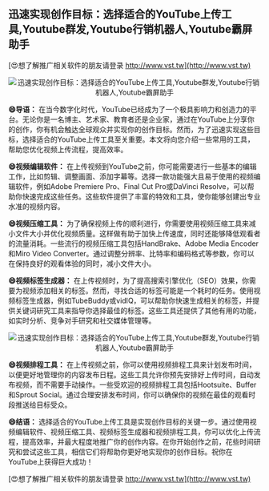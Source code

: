 ## **迅速实现创作目标：选择适合的YouTube上传工具,Youtube群发,Youtube行销机器人,Youtube霸屏助手**

[😍想了解推广相关软件的朋友请登录 http://www.vst.tw](http://www.vst.tw)

 <center><img src="https://vst.tw/MP4/tuiguang/png/5.png" alt="迅速实现创作目标：选择适合的YouTube上传工具,Youtube群发,Youtube行销机器人,Youtube霸屏助手"></center>

**😄导语：**
在当今数字化时代，YouTube已经成为了一个极具影响力和创造力的平台。无论你是一名博主、艺术家、教育者还是企业家，通过在YouTube上分享你的创作，你有机会触达全球观众并实现你的创作目标。然而，为了迅速实现这些目标，选择适合的YouTube上传工具至关重要。本文将向您介绍一些常用的工具，帮助您优化视频上传流程，提高效率。

**😄视频编辑软件：**
在上传视频到YouTube之前，你可能需要进行一些基本的编辑工作，比如剪辑、调整画面、添加字幕等。选择一款功能强大且易于使用的视频编辑软件，例如Adobe Premiere Pro、Final Cut Pro或DaVinci Resolve，可以帮助你快速完成这些任务。这些软件提供了丰富的特效和工具，使你能够创建出专业水准的视频内容。

**😄视频压缩工具：**
为了确保视频上传的顺利进行，你需要使用视频压缩工具来减小文件大小并优化视频质量。这样做有助于加快上传速度，同时还能够降低观看者的流量消耗。一些流行的视频压缩工具包括HandBrake、Adobe Media Encoder和Miro Video Converter。通过调整分辨率、比特率和编码格式等参数，你可以在保持良好的观看体验的同时，减小文件大小。

**😄视频标签生成器：**
在上传视频时，为了提高搜索引擎优化（SEO）效果，你需要为视频添加相关的标签。然而，寻找合适的标签可能是一个耗时的任务。使用视频标签生成器，例如TubeBuddy或vidIQ，可以帮助你快速生成相关的标签，并提供关键词研究工具来指导你选择最佳的标签。这些工具还提供了其他有用的功能，如实时分析、竞争对手研究和社交媒体管理等。

 <center><img src="https://vst.tw/MP4/tuiguang/png/3.png" alt="迅速实现创作目标：选择适合的YouTube上传工具,Youtube群发,Youtube行销机器人,Youtube霸屏助手"></center>

**😄视频排程工具：**
在上传视频之前，你可以使用视频排程工具来计划发布时间，以便更好地管理你的内容发布日程。这些工具允许你预先安排好上传时间，自动发布视频，而不需要手动操作。一些受欢迎的视频排程工具包括Hootsuite、Buffer和Sprout Social。通过合理安排发布时间，你可以确保你的视频在最佳的观看时段推送给目标受众。

**😄结语：**
选择适合的YouTube上传工具是实现创作目标的关键一步。通过使用视频编辑软件、视频压缩工具、视频标签生成器和视频排程工具，你可以优化上传流程，提高效率，并最大程度地推广你的创作内容。在你开始创作之前，花些时间研究和尝试这些工具，相信它们将帮助你更好地实现你的创作目标。祝你在YouTube上获得巨大成功！

[😍想了解推广相关软件的朋友请登录 http://www.vst.tw](http://www.vst.tw)




